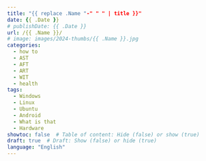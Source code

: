 ```yaml
---
title: "{{ replace .Name "-" " " | title }}"
date: {{ .Date }}
# publishDate: {{ .Date }}
url: /{{ .Name }}/
# image: images/2024-thumbs/{{ .Name }}.jpg
categories: 
  - how to
  - AST
  - AFT
  - ART
  - WIT
  - health
tags: 
  - Windows
  - Linux
  - Ubuntu
  - Android
  - What is that
  - Hardware
showtoc: false  # Table of content: Hide (false) or show (true)
draft: true  # Draft: Show (false) or hide (true)
language: "English"
---
```




<!--*(Click on the individual step or triangle to hide or show the details (images, info, ...))*

{{< collapse summary="**Step 1:** TEXTHERE" openByDefault=true >}}

   

{{< /collapse >}}

*(This tutorial was made with Windows 11 24H2 64-bit)*

[]( "Click/tap to open the site!")
![](/images/social-logos/X.png)

{{< figure align=center src="/images/Brave/Brave_sl_-_shrani_povezavo_kao_reg_fajl.jpeg" >}}

## Video version

{{< youtube "O1DA0HpFK-4" >}}

*(..2025, 18:00 / 06:00 PM, timezone: CEST / UTC+2 / GMT+2)*

{{< rawhtml >}}
<p style="color:green;text-align:center;">Hello World!</p>
{{< /rawhtml >}}

-->